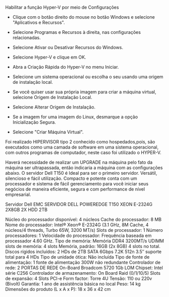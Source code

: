 Habilitar a função Hyper-V por meio de Configurações

- Clique com o botão direito do mouse no botão Windows e selecione "Aplicativos e Recursos".
- Selecione Programas e Recursos à direita, nas configurações relacionadas.
- Selecione Ativar ou Desativar Recursos do Windows.
- Selecione Hyper-V e clique em OK.


- Abra a Criação Rápida do Hyper-V no menu Iniciar.
- Selecione um sistema operacional ou escolha o seu usando uma origem de instalação local.
- Se você quiser usar sua própria imagem para criar a máquina virtual, selecione Origem de Instalação Local.
- Selecione Alterar Origem de Instalação.
- Se a imagem for uma imagem do Linux, desmarque a opção Inicialização Segura.
-  Selecione "Criar Máquina Virtual".

Foi realizado HIPERVISOR tipo 2 conhecido como hospedados,pois, são executados como uma camada de software em uma sistema operacional,
com outros programas de computador, neste caso foi utilizado o HYPER-V. 


Haverá necessidade de realizar um UPGRADE na máquina pelo fato da máquina ser ultrapassada, então indicaria a máquina com as configurações abaixo.
O servidor Dell T150 é Ideal para ser o primeiro servidor. Versátil, silencioso e fácil utilização. Compacto e potente conta com um processador 
e sistema de fácil gerenciamento para você iniciar seus negócios de maneira eficiente, segura e com performance de nível empresarial.

Servidor Dell EMC SERVIDOR DELL POWEREDGE T150 XEON E-2324G 2X8GB 2X HDD 2TB

Núcleo do processador disponível: 4 núcleos
Cache do processador: 8 MB
Nome do processador: Intel® Xeon® E-2324G (3.1 GHz, 8M Cache, 4 núcleos/4 threads, Turbo 65W, 3200 MT/s)
Slots de processador: 1
Número processadores: 1
Velocidade do processador: Frequência baseada em processador 4.60 GHz.
Tipo de memória: Memória DDR4 3200MT/s UDIMM
slots de memória: 4 slots
Memória, padrão: 16GB (2x 8GB) 4 slots no total.
Discos rígidos incluídos: 2 HDs de 2TB SATA 6Gbps 7.2K 512n 3.5″  suporte total para 4 HDs
Tipo de unidade ótica: Não incluída
Tipo de fonte de alimentação: 1 fonte de alimentação 300W não redundante
Controlador de rede: 2 PORTAS DE REDE On-Board Broadcom 5720  1Gb LOM
Chipset: Intel série C256
Controlador de armazenamento: On Board Raid (0/1/10/5)
Slots de expansão: 4 Slots PCI-e
Form factor: Torre 4U
Tensão: 110 ou 220v (Bivolt)
Garantia: 1 ano de assistência básica no local
Peso: 14 kg
Dimensões do produto (L x A x P): 18 x 36 x 42 cm

